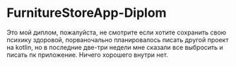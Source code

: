 # FurnitureStoreApp-Diplom
Это мой диплом, пожалуйста, не смотрите если хотите сохранить свою психику здоровой, порваночально планировалось писать другой проект на kotlin, но в последние две-три недели мне сказали все выбросить и писать пк приложение. Ничего хорошего внутри нет.
